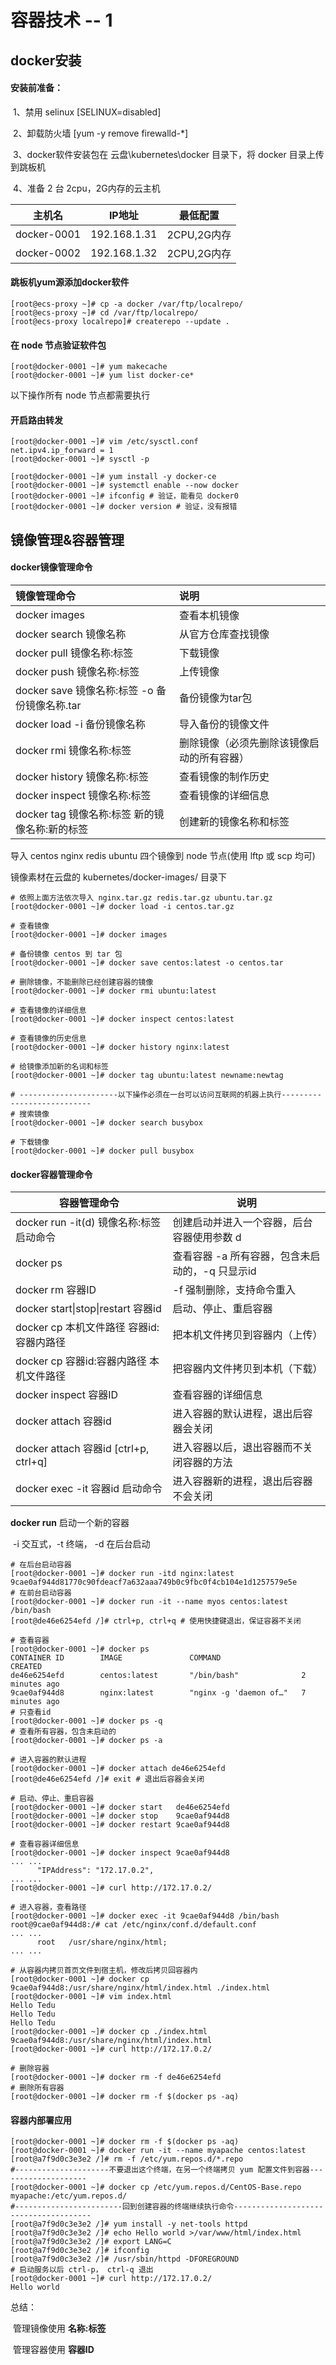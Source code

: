 # 容器技术 -- 1

## docker安装

#### 安装前准备：

​    1、禁用 selinux  [SELINUX=disabled]

​    2、卸载防火墙    [yum -y remove firewalld-*]

​    3、docker软件安装包在  云盘\kubernetes\docker 目录下，将 docker 目录上传到跳板机

​    4、准备 2 台 2cpu，2G内存的云主机

| 主机名      | IP地址       | 最低配置    |
| ----------- | ------------ | ----------- |
| docker-0001 | 192.168.1.31 | 2CPU,2G内存 |
| docker-0002 | 192.168.1.32 | 2CPU,2G内存 |

#### 跳板机yum源添加docker软件

```shell
[root@ecs-proxy ~]# cp -a docker /var/ftp/localrepo/ 
[root@ecs-proxy ~]# cd /var/ftp/localrepo/
[root@ecs-proxy localrepo]# createrepo --update .
```

#### 在 node 节点验证软件包

```shell
[root@docker-0001 ~]# yum makecache
[root@docker-0001 ~]# yum list docker-ce*
```

以下操作所有 node 节点都需要执行

#### 开启路由转发

```shell
[root@docker-0001 ~]# vim /etc/sysctl.conf
net.ipv4.ip_forward = 1
[root@docker-0001 ~]# sysctl -p
```

```shell
[root@docker-0001 ~]# yum install -y docker-ce
[root@docker-0001 ~]# systemctl enable --now docker
[root@docker-0001 ~]# ifconfig # 验证，能看见 docker0
[root@docker-0001 ~]# docker version # 验证，没有报错
```

## 镜像管理&容器管理

#### docker镜像管理命令

| 镜像管理命令 | 说明 |
| :------------ | :----------------- |
| docker images | 查看本机镜像 |
| docker  search  镜像名称 | 从官方仓库查找镜像 |
| docker  pull  镜像名称:标签 | 下载镜像 |
| docker  push  镜像名称:标签 | 上传镜像 |
| docker  save 镜像名称:标签  -o 备份镜像名称.tar | 备份镜像为tar包 |
| docker  load -i  备份镜像名称 | 导入备份的镜像文件 |
| docker  rmi  镜像名称:标签 | 删除镜像（必须先删除该镜像启动的所有容器） |
| docker  history  镜像名称:标签 | 查看镜像的制作历史 |
| docker  inspect  镜像名称:标签 | 查看镜像的详细信息 |
| docker  tag  镜像名称:标签  新的镜像名称:新的标签 | 创建新的镜像名称和标签 |

导入 centos  nginx  redis  ubuntu 四个镜像到 node 节点(使用 lftp 或 scp 均可)

镜像素材在云盘的 kubernetes/docker-images/ 目录下

```shell
# 依照上面方法依次导入 nginx.tar.gz redis.tar.gz ubuntu.tar.gz
[root@docker-0001 ~]# docker load -i centos.tar.gz

# 查看镜像
[root@docker-0001 ~]# docker images

# 备份镜像 centos 到 tar 包
[root@docker-0001 ~]# docker save centos:latest -o centos.tar

# 删除镜像，不能删除已经创建容器的镜像
[root@docker-0001 ~]# docker rmi ubuntu:latest

# 查看镜像的详细信息
[root@docker-0001 ~]# docker inspect centos:latest

# 查看镜像的历史信息
[root@docker-0001 ~]# docker history nginx:latest

# 给镜像添加新的名词和标签
[root@docker-0001 ~]# docker tag ubuntu:latest newname:newtag

# ----------------------以下操作必须在一台可以访问互联网的机器上执行---------------------------
# 搜索镜像
[root@docker-0001 ~]# docker search busybox

# 下载镜像
[root@docker-0001 ~]# docker pull busybox
```

#### docker容器管理命令

| 容器管理命令                                | 说明                                            |
| ------------------------------------------- | ----------------------------------------------- |
| docker  run  -it(d) 镜像名称:标签  启动命令 | 创建启动并进入一个容器，后台容器使用参数 d      |
| docker  ps                                  | 查看容器 -a 所有容器，包含未启动的，-q 只显示id |
| docker  rm  容器ID                          | -f 强制删除，支持命令重入                       |
| docker  start\|stop\|restart  容器id        | 启动、停止、重启容器                            |
| docker  cp  本机文件路径  容器id:容器内路径 | 把本机文件拷贝到容器内（上传）                  |
| docker  cp  容器id:容器内路径  本机文件路径 | 把容器内文件拷贝到本机（下载）                  |
| docker  inspect  容器ID                     | 查看容器的详细信息                              |
| docker  attach  容器id                      | 进入容器的默认进程，退出后容器会关闭            |
| docker  attach  容器id  [ctrl+p, ctrl+q]    | 进入容器以后，退出容器而不关闭容器的方法        |
| docker  exec  -it  容器id  启动命令         | 进入容器新的进程，退出后容器不会关闭            |

**docker run** 启动一个新的容器

​         -i 交互式，-t 终端， -d 在后台启动

```shell
# 在后台启动容器
[root@docker-0001 ~]# docker run -itd nginx:latest 
9cae0af944d81770c90fdeacf7a632aaa749b0c9fbc0f4cb104e1d1257579e5e
# 在前台启动容器
[root@docker-0001 ~]# docker run -it --name myos centos:latest /bin/bash
[root@de46e6254efd /]# ctrl+p, ctrl+q # 使用快捷键退出，保证容器不关闭

# 查看容器
[root@docker-0001 ~]# docker ps
CONTAINER ID        IMAGE               COMMAND                  CREATED
de46e6254efd        centos:latest       "/bin/bash"              2 minutes ago  
9cae0af944d8        nginx:latest        "nginx -g 'daemon of…"   7 minutes ago  
# 只查看id
[root@docker-0001 ~]# docker ps -q
# 查看所有容器，包含未启动的
[root@docker-0001 ~]# docker ps -a

# 进入容器的默认进程
[root@docker-0001 ~]# docker attach de46e6254efd
[root@de46e6254efd /]# exit # 退出后容器会关闭

# 启动、停止、重启容器
[root@docker-0001 ~]# docker start   de46e6254efd
[root@docker-0001 ~]# docker stop    9cae0af944d8
[root@docker-0001 ~]# docker restart 9cae0af944d8

# 查看容器详细信息
[root@docker-0001 ~]# docker inspect 9cae0af944d8
... ...
      "IPAddress": "172.17.0.2",
... ...
[root@docker-0001 ~]# curl http://172.17.0.2/

# 进入容器，查看路径
[root@docker-0001 ~]# docker exec -it 9cae0af944d8 /bin/bash
root@9cae0af944d8:/# cat /etc/nginx/conf.d/default.conf
... ...
      root   /usr/share/nginx/html;
... ...

# 从容器内拷贝首页文件到宿主机，修改后拷贝回容器内
[root@docker-0001 ~]# docker cp 9cae0af944d8:/usr/share/nginx/html/index.html ./index.html
[root@docker-0001 ~]# vim index.html
Hello Tedu
Hello Tedu
Hello Tedu
[root@docker-0001 ~]# docker cp ./index.html 9cae0af944d8:/usr/share/nginx/html/index.html
[root@docker-0001 ~]# curl http://172.17.0.2/

# 删除容器
[root@docker-0001 ~]# docker rm -f de46e6254efd
# 删除所有容器
[root@docker-0001 ~]# docker rm -f $(docker ps -aq)
```

#### 容器内部署应用

```shell
[root@docker-0001 ~]# docker rm -f $(docker ps -aq)
[root@docker-0001 ~]# docker run -it --name myapache centos:latest
[root@a7f9d0c3e3e2 /]# rm -f /etc/yum.repos.d/*.repo
#---------------------不要退出这个终端，在另一个终端拷贝 yum 配置文件到容器--------------------
[root@docker-0001 ~]# docker cp /etc/yum.repos.d/CentOS-Base.repo myapache:/etc/yum.repos.d/
#------------------------回到创建容器的终端继续执行命令--------------------------------------
[root@a7f9d0c3e3e2 /]# yum install -y net-tools httpd
[root@a7f9d0c3e3e2 /]# echo Hello world >/var/www/html/index.html
[root@a7f9d0c3e3e2 /]# export LANG=C
[root@a7f9d0c3e3e2 /]# ifconfig
[root@a7f9d0c3e3e2 /]# /usr/sbin/httpd -DFOREGROUND
# 启动服务以后 ctrl-p， ctrl-q 退出
[root@docker-0001 ~]# curl http://172.17.0.2/
Hello world
```

总结：

​    管理镜像使用   **名称:标签**

​    管理容器使用   **容器ID**